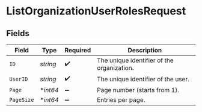 # ListOrganizationUserRolesRequest


## Fields

| Field                                      | Type                                       | Required                                   | Description                                |
| ------------------------------------------ | ------------------------------------------ | ------------------------------------------ | ------------------------------------------ |
| `ID`                                       | *string*                                   | :heavy_check_mark:                         | The unique identifier of the organization. |
| `UserID`                                   | *string*                                   | :heavy_check_mark:                         | The unique identifier of the user.         |
| `Page`                                     | **int64*                                   | :heavy_minus_sign:                         | Page number (starts from 1).               |
| `PageSize`                                 | **int64*                                   | :heavy_minus_sign:                         | Entries per page.                          |